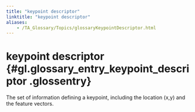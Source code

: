 ```yaml
--- 
title: "keypoint descriptor"
linktitle: "keypoint descriptor"
aliases: 
    - /TA_Glossary/Topics/glossaryKeypointDescriptor.html
---
```

# keypoint descriptor {#gl.glossary_entry_keypoint_descriptor .glossentry}

The set of information defining a keypoint, including the location \(x,y\) and the feature vectors.

